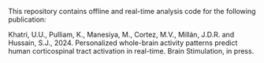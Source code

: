 This repository contains offline and real-time analysis code for the following publication:

Khatri, U.U., Pulliam, K., Manesiya, M., Cortez, M.V., Millán, J.D.R. and Hussain, S.J., 2024. Personalized whole-brain activity patterns predict human corticospinal tract activation in real-time. Brain Stimulation, in press.

